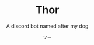<h1 align="center">Thor</h1>
<p align="center">A discord bot named after my dog</p>
<p align="center"><sup>ソー</sup></p>
